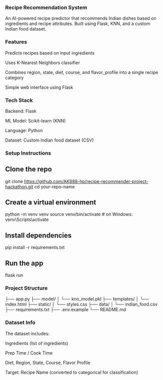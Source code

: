 ### Recipe Recommendation System
An AI-powered recipe predictor that recommends Indian dishes based on ingredients and recipe attributes. Built using Flask, KNN, and a custom Indian food dataset.

### Features
Predicts recipes based on input ingredients

Uses K-Nearest Neighbors classifier

Combines region, state, diet, course, and flavor_profile into a single recipe category

Simple web interface using Flask


### Tech Stack
Backend: Flask

ML Model: Scikit-learn (KNN)

Language: Python

Dataset: Custom Indian food dataset (CSV)


###  Setup Instructions
## Clone the repo

git clone https://github.com/AK888-hp/recipe-recommender-project-hackathon.git
cd your-repo-name

## Create a virtual environment

python -m venv venv
source venv/bin/activate  # on Windows: venv\Scripts\activate

## Install dependencies

pip install -r requirements.txt

## Run the app

flask run

### Project Structure
├── app.py
├── model/
│   └── knn_model.pkl
├── templates/
│   └── index.html
├── static/
│   └── styles.css
├── data/
│   └── indian_food.csv
├── requirements.txt
├── .env.example
└── README.md

### Dataset Info
The dataset includes:

Ingredients (list of ingredients)

Prep Time / Cook Time

Diet, Region, State, Course, Flavor Profile

Target: Recipe Name (converted to categorical for classification)

